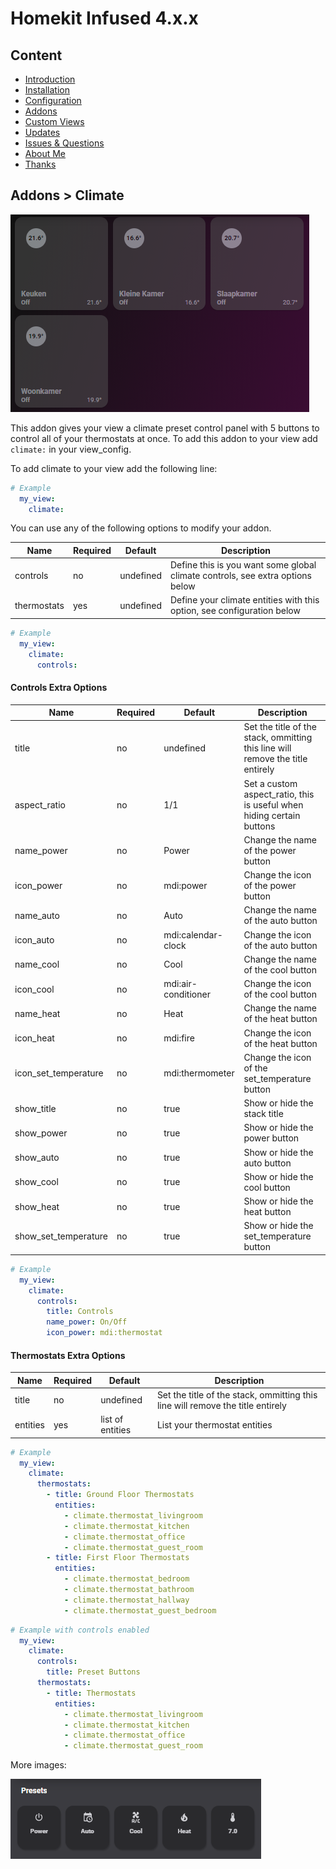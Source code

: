 # Homekit Infused 4.x.x

## Content
- [Introduction](../index.md)
- [Installation](../installation.md)
- [Configuration](../configuration.md)
- [Addons](../addons.md)
- [Custom Views](../custom_views.md)
- [Updates](../updates.md)
- [Issues & Questions](../issues.md)
- [About Me](../about.md)
- [Thanks](../thanks.md)

## Addons > Climate

![Homekit Infused](../images/auto-fill-thermostats-card.png)

This addon gives your view a climate preset control panel with 5 buttons to control all of your thermostats at once.
To add this addon to your view add `climate:` in your view_config.

To add climate to your view add the following line:

```yaml
# Example
  my_view:
    climate:
```

You can use any of the following options to modify your addon.

| Name | Required | Default | Description |
|----------------------------------|-------------|----------------------|-----------------------------------------------------------------------------------------------------------------------------------------------------------------------------------|
| controls | no | undefined | Define this is you want some global climate controls, see extra options below |
| thermostats | yes | undefined | Define your climate entities with this option, see configuration below |

```yaml
# Example
  my_view:
    climate:
      controls:
```

#### Controls Extra Options

| Name | Required | Default | Description |
|----------------------------------|-------------|----------------------|-----------------------------------------------------------------------------------------------------------------------------------------------------------------------------------|
| title | no | undefined | Set the title of the stack, ommitting this line will remove the title entirely |
| aspect_ratio | no | 1/1 | Set a custom aspect_ratio, this is useful when hiding certain buttons |
| name_power | no | Power | Change the name of the power button |
| icon_power | no | mdi:power | Change the icon of the power button |
| name_auto | no | Auto | Change the name of the auto button |
| icon_auto | no | mdi:calendar-clock | Change the icon of the auto button |
| name_cool | no | Cool | Change the name of the cool button |
| icon_cool | no | mdi:air-conditioner | Change the icon of the cool button |
| name_heat | no | Heat | Change the name of the heat button |
| icon_heat | no | mdi:fire | Change the icon of the heat button |
| icon_set_temperature | no | mdi:thermometer | Change the icon of the set_temperature button |
| show_title | no | true | Show or hide the stack title |
| show_power | no | true | Show or hide the power button |
| show_auto | no | true | Show or hide the auto button |
| show_cool | no | true | Show or hide the cool button |
| show_heat | no | true | Show or hide the heat button |
| show_set_temperature | no | true | Show or hide the set_temperature button |

```yaml
# Example
  my_view:
    climate: 
      controls:
        title: Controls
        name_power: On/Off
        icon_power: mdi:thermostat
```

#### Thermostats Extra Options

| Name | Required | Default | Description |
|----------------------------------|-------------|----------------------|-----------------------------------------------------------------------------------------------------------------------------------------------------------------------------------|
| title | no | undefined | Set the title of the stack, ommitting this line will remove the title entirely |
| entities | yes | list of entities | List your thermostat entities |

```yaml
# Example
  my_view:
    climate: 
      thermostats:
        - title: Ground Floor Thermostats
          entities:
            - climate.thermostat_livingroom
            - climate.thermostat_kitchen
            - climate.thermostat_office
            - climate.thermostat_guest_room
        - title: First Floor Thermostats
          entities:
            - climate.thermostat_bedroom
            - climate.thermostat_bathroom
            - climate.thermostat_hallway
            - climate.thermostat_guest_bedroom
```

```yaml
# Example with controls enabled
  my_view:
    climate:
      controls:
        title: Preset Buttons
      thermostats:
        - title: Thermostats
          entities:
            - climate.thermostat_livingroom
            - climate.thermostat_kitchen
            - climate.thermostat_office
            - climate.thermostat_guest_room
```

More images:

![Homekit Infused](../images/climate.png)